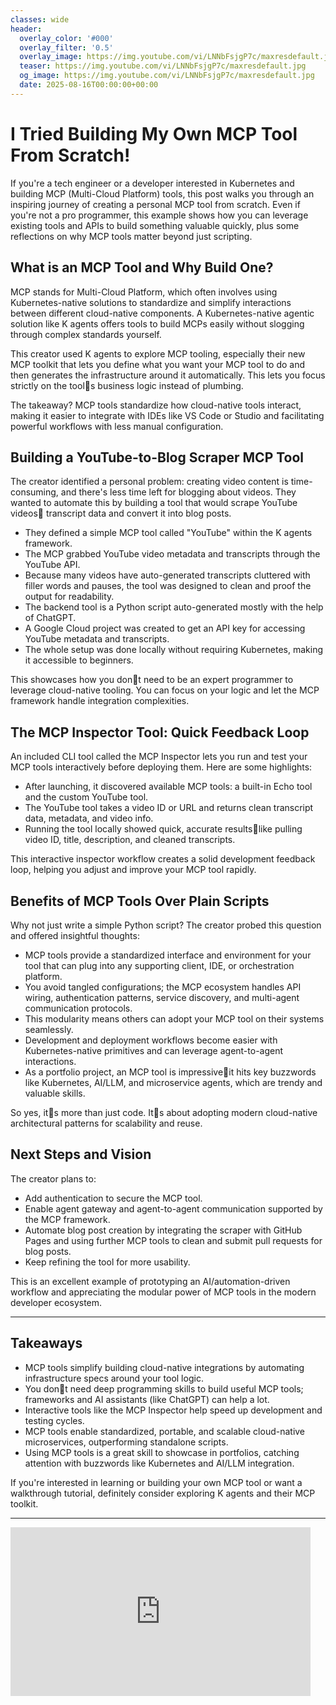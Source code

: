 ```yaml
---
classes: wide
header:
  overlay_color: '#000'
  overlay_filter: '0.5'
  overlay_image: https://img.youtube.com/vi/LNNbFsjgP7c/maxresdefault.jpg
  teaser: https://img.youtube.com/vi/LNNbFsjgP7c/maxresdefault.jpg
  og_image: https://img.youtube.com/vi/LNNbFsjgP7c/maxresdefault.jpg
  date: 2025-08-16T00:00:00+00:00
---
```

# I Tried Building My Own MCP Tool From Scratch!

If you're a tech engineer or a developer interested in Kubernetes and building MCP (Multi-Cloud Platform) tools, this post walks you through an inspiring journey of creating a personal MCP tool from scratch. Even if you're not a pro programmer, this example shows how you can leverage existing tools and APIs to build something valuable quickly, plus some reflections on why MCP tools matter beyond just scripting.

## What is an MCP Tool and Why Build One?

MCP stands for Multi-Cloud Platform, which often involves using Kubernetes-native solutions to standardize and simplify interactions between different cloud-native components. A Kubernetes-native agentic solution like K agents offers tools to build MCPs easily without slogging through complex standards yourself.

This creator used K agents to explore MCP tooling, especially their new MCP toolkit that lets you define what you want your MCP tool to do and then generates the infrastructure around it automatically. This lets you focus strictly on the tools business logic instead of plumbing.

The takeaway? MCP tools standardize how cloud-native tools interact, making it easier to integrate with IDEs like VS Code or Studio and facilitating powerful workflows with less manual configuration.

## Building a YouTube-to-Blog Scraper MCP Tool

The creator identified a personal problem: creating video content is time-consuming, and there's less time left for blogging about videos. They wanted to automate this by building a tool that would scrape YouTube videos transcript data and convert it into blog posts.

- They defined a simple MCP tool called "YouTube" within the K agents framework.
- The MCP grabbed YouTube video metadata and transcripts through the YouTube API.
- Because many videos have auto-generated transcripts cluttered with filler words and pauses, the tool was designed to clean and proof the output for readability.
- The backend tool is a Python script auto-generated mostly with the help of ChatGPT.
- A Google Cloud project was created to get an API key for accessing YouTube metadata and transcripts.
- The whole setup was done locally without requiring Kubernetes, making it accessible to beginners.

This showcases how you dont need to be an expert programmer to leverage cloud-native tooling. You can focus on your logic and let the MCP framework handle integration complexities.

## The MCP Inspector Tool: Quick Feedback Loop

An included CLI tool called the MCP Inspector lets you run and test your MCP tools interactively before deploying them. Here are some highlights:

- After launching, it discovered available MCP tools: a built-in Echo tool and the custom YouTube tool.
- The YouTube tool takes a video ID or URL and returns clean transcript data, metadata, and video info.
- Running the tool locally showed quick, accurate resultslike pulling video ID, title, description, and cleaned transcripts.

This interactive inspector workflow creates a solid development feedback loop, helping you adjust and improve your MCP tool rapidly.

## Benefits of MCP Tools Over Plain Scripts

Why not just write a simple Python script? The creator probed this question and offered insightful thoughts:

- MCP tools provide a standardized interface and environment for your tool that can plug into any supporting client, IDE, or orchestration platform.
- You avoid tangled configurations; the MCP ecosystem handles API wiring, authentication patterns, service discovery, and multi-agent communication protocols.
- This modularity means others can adopt your MCP tool on their systems seamlessly.
- Development and deployment workflows become easier with Kubernetes-native primitives and can leverage agent-to-agent interactions.
- As a portfolio project, an MCP tool is impressiveit hits key buzzwords like Kubernetes, AI/LLM, and microservice agents, which are trendy and valuable skills.

So yes, its more than just code. Its about adopting modern cloud-native architectural patterns for scalability and reuse.

## Next Steps and Vision

The creator plans to:

- Add authentication to secure the MCP tool.
- Enable agent gateway and agent-to-agent communication supported by the MCP framework.
- Automate blog post creation by integrating the scraper with GitHub Pages and using further MCP tools to clean and submit pull requests for blog posts.
- Keep refining the tool for more usability.

This is an excellent example of prototyping an AI/automation-driven workflow and appreciating the modular power of MCP tools in the modern developer ecosystem.

---

## Takeaways

- MCP tools simplify building cloud-native integrations by automating infrastructure specs around your tool logic.
- You dont need deep programming skills to build useful MCP tools; frameworks and AI assistants (like ChatGPT) can help a lot.
- Interactive tools like the MCP Inspector help speed up development and testing cycles.
- MCP tools enable standardized, portable, and scalable cloud-native microservices, outperforming standalone scripts.
- Using MCP tools is a great skill to showcase in portfolios, catching attention with buzzwords like Kubernetes and AI/LLM integration.

If you're interested in learning or building your own MCP tool or want a walkthrough tutorial, definitely consider exploring K agents and their MCP toolkit.

---

<iframe width="480" height="270" src="https://www.youtube.com/embed/LNNbFsjgP7c" title="I Tried Building My Own MCP Tool From Scratch!" frameborder="0" allow="accelerometer; autoplay; clipboard-write; encrypted-media; gyroscope; picture-in-picture; web-share" referrerpolicy="strict-origin-when-cross-origin" allowfullscreen></iframe>
